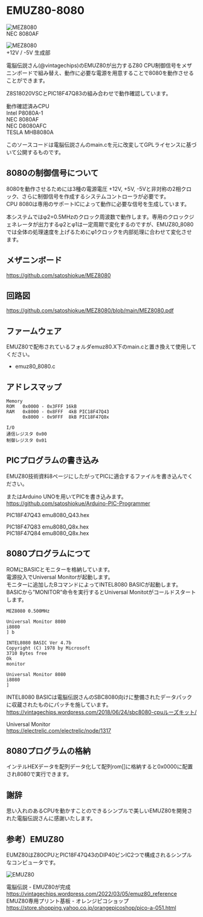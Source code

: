 # EMUZ80-8080

![MEZ8080](https://github.com/satoshiokue/EMUZ80-8080/blob/main/MEZ8080_1.jpeg)    
NEC 8080AF  

![MEZ8080](https://github.com/satoshiokue/EMUZ80-8080/blob/main/MEZ8080_2.jpeg)  
+12V / -5V 生成部  

電脳伝説さん(@vintagechips)のEMUZ80が出力するZ80 CPU制御信号をメザニンボードで組み替え、動作に必要な電源を用意することで8080を動作させることができます。  

Z8S18020VSCとPIC18F47Q83の組み合わせで動作確認しています。  

動作確認済みCPU  
Intel P8080A-1  
NEC 8080AF  
NEC D8080AFC  
TESLA MHB8080A  

このソースコードは電脳伝説さんのmain.cを元に改変してGPLライセンスに基づいて公開するものです。

## 8080の制御信号について
8080を動作させるためには3種の電源電圧 +12V, +5V, -5Vと非対称の2相クロック、さらに制御信号を作成するシステムコントローラが必要です。  
CPU 8080は専用のサポートICによって動作に必要な信号を生成しています。  

本システムではφ2=0.5MHzのクロック周波数で動作します。専用のクロックジェネレータが出力するφ2とφ1は一定周期で変化するのですが、EMUZ80_8080では全体の処理速度を上げるためにφ1クロックを内部処理に合わせて変化させます。  

## メザニンボード
https://github.com/satoshiokue/MEZ8080 

## 回路図
https://github.com/satoshiokue/MEZ8080/blob/main/MEZ8080.pdf

## ファームウェア

EMUZ80で配布されているフォルダemuz80.X下のmain.cと置き換えて使用してください。
* emuz80_8080.c

## アドレスマップ
```
Memory
ROM   0x0000 - 0x3FFF 16kB
RAM   0x8000 - 0x8FFF  4kB PIC18F47Q43
      0x8000 - 0x9FFF  8kB PIC18F47Q8x

I/O
通信レジスタ 0x00
制御レジスタ 0x01
```

## PICプログラムの書き込み
EMUZ80技術資料8ページにしたがってPICに適合するファイルを書き込んでください。  

またはArduino UNOを用いてPICを書き込みます。  
https://github.com/satoshiokue/Arduino-PIC-Programmer

PIC18F47Q43 emu8080_Q43.hex 

PIC18F47Q83 emu8080_Q8x.hex  
PIC18F47Q84 emu8080_Q8x.hex  

## 8080プログラムにつて
ROMにBASICとモニターを格納しています。  
電源投入でUniversal Monitorが起動します。  
モニターに追加したBコマンドによってINTEL8080 BASICが起動します。  
BASICから”MONITOR”命令を実行するとUniversal Monitotがコールドスタートします。  
```
MEZ8080 0.500MHz

Universal Monitor 8080
i8080
] b

INTEL8080 BASIC Ver 4.7b
Copyright (C) 1978 by Microsoft
3710 Bytes free
Ok
monitor

Universal Monitor 8080
i8080
]
```
INTEL8080 BASICは電脳伝説さんのSBC8080向けに整備されたデータパックに収蔵されたものにパッチを施しています。
https://vintagechips.wordpress.com/2018/06/24/sbc8080-cpuルーズキット/  

Universal Monitor  
https://electrelic.com/electrelic/node/1317  

## 8080プログラムの格納
インテルHEXデータを配列データ化して配列rom[]に格納すると0x0000に配置され8080で実行できます。  

## 謝辞
思い入れのあるCPUを動かすことのできるシンプルで美しいEMUZ80を開発された電脳伝説さんに感謝いたします。

## 参考）EMUZ80
EUMZ80はZ80CPUとPIC18F47Q43のDIP40ピンIC2つで構成されるシンプルなコンピュータです。

![EMUZ80](https://github.com/satoshiokue/EMUZ80-6502/blob/main/imgs/IMG_Z80.jpeg)

電脳伝説 - EMUZ80が完成  
https://vintagechips.wordpress.com/2022/03/05/emuz80_reference  
EMUZ80専用プリント基板 - オレンジピコショップ  
https://store.shopping.yahoo.co.jp/orangepicoshop/pico-a-051.html  
